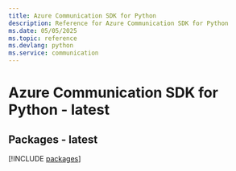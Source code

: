 ```yaml
---
title: Azure Communication SDK for Python
description: Reference for Azure Communication SDK for Python
ms.date: 05/05/2025
ms.topic: reference
ms.devlang: python
ms.service: communication
---
```

# Azure Communication SDK for Python - latest
## Packages - latest
[!INCLUDE [packages](communication-index.md)]